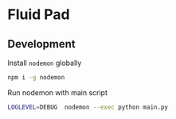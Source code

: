 # Fluid Pad

## Development

Install `nodemon` globally

```bash
npm i -g nodemon
```

Run nodemon with main script

```bash
LOGLEVEL=DEBUG  nodemon --exec python main.py
```